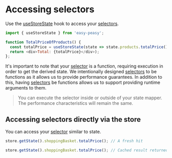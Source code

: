 # Accessing selectors

Use the [useStoreState](/docs/api/use-store-state) hook to access your [selectors](/docs/api/selector).

```javascript
import { useStoreState } from 'easy-peasy';

function TotalPriceOfProducts() {
  const totalPrice = useStoreState(state => state.products.totalPrice()));
  return <div>Total: {totalPrice}</div>);
};
```

It's important to note that your [selector](/docs/api/selector) is a function, requiring execution in order to get the derived state. We intentionally designed [selectors](/docs/api/selector) to be functions as it allows us to provide performance guarantees. In addition to this, having [selectors](/docs/api/selector) be functions allows us to support providing runtime arguments to them.

> You can execute the selector inside or outside of your state mapper. The performance characteristics will remain the same.

## Accessing selectors directly via the store

You can access your [selector](/docs/api/selector) similar to state.

```javascript
store.getState().shoppingBasket.totalPrice(); // A fresh hit

store.getState().shoppingBasket.totalPrice(); // Cached result returned
```
